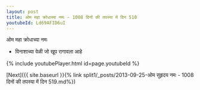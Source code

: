 ```yaml
---
layout: post
title: ओम महा क्रोधाच्या नमः - 1008 दिनों की तपस्या में दिन 510
youtubeId: Ld69AFID6uI
---
```

 
 
 ओम महा क्रोधाच्या नमः  
 
 -  विनाशाच्या वेळी जो खूप रागावला आहे 
 
  
 
  
 
 
 
 
 
 


{% include youtubePlayer.html id=page.youtubeId %}
 
[Next]({{ site.baseurl }}{% link  split1/_posts/2013-09-25-ओम सुहृदय नमः - 1008 दिनों की तपस्या में दिन 519.md%})
 

